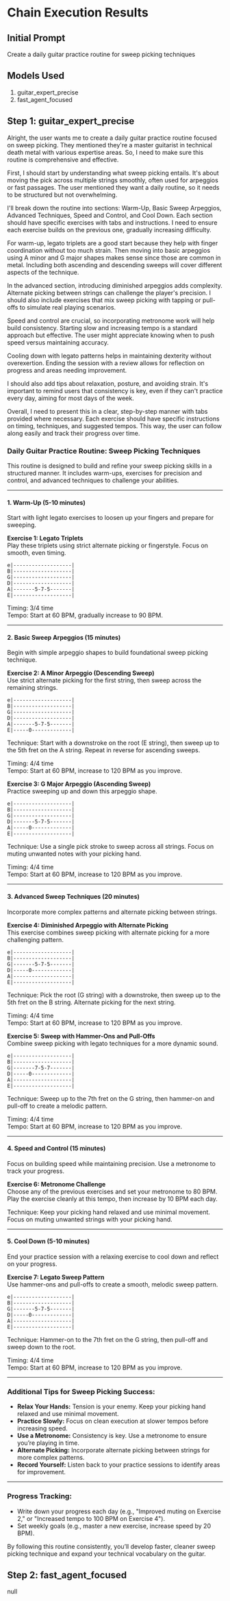 # Chain Execution Results

## Initial Prompt

Create a daily guitar practice routine for sweep picking techniques

## Models Used

1. guitar_expert_precise
2. fast_agent_focused

## Step 1: guitar_expert_precise

<think>
Alright, the user wants me to create a daily guitar practice routine focused on sweep picking. They mentioned they're a master guitarist in technical death metal with various expertise areas. So, I need to make sure this routine is comprehensive and effective.

First, I should start by understanding what sweep picking entails. It's about moving the pick across multiple strings smoothly, often used for arpeggios or fast passages. The user mentioned they want a daily routine, so it needs to be structured but not overwhelming.

I'll break down the routine into sections: Warm-Up, Basic Sweep Arpeggios, Advanced Techniques, Speed and Control, and Cool Down. Each section should have specific exercises with tabs and instructions. I need to ensure each exercise builds on the previous one, gradually increasing difficulty.

For warm-up, legato triplets are a good start because they help with finger coordination without too much strain. Then moving into basic arpeggios using A minor and G major shapes makes sense since those are common in metal. Including both ascending and descending sweeps will cover different aspects of the technique.

In the advanced section, introducing diminished arpeggios adds complexity. Alternate picking between strings can challenge the player's precision. I should also include exercises that mix sweep picking with tapping or pull-offs to simulate real playing scenarios.

Speed and control are crucial, so incorporating metronome work will help build consistency. Starting slow and increasing tempo is a standard approach but effective. The user might appreciate knowing when to push speed versus maintaining accuracy.

Cooling down with legato patterns helps in maintaining dexterity without overexertion. Ending the session with a review allows for reflection on progress and areas needing improvement.

I should also add tips about relaxation, posture, and avoiding strain. It's important to remind users that consistency is key, even if they can't practice every day, aiming for most days of the week.

Overall, I need to present this in a clear, step-by-step manner with tabs provided where necessary. Each exercise should have specific instructions on timing, techniques, and suggested tempos. This way, the user can follow along easily and track their progress over time.
</think>

### Daily Guitar Practice Routine: Sweep Picking Techniques

This routine is designed to build and refine your sweep picking skills in a structured manner. It includes warm-ups, exercises for precision and control, and advanced techniques to challenge your abilities.

---

#### **1. Warm-Up (5-10 minutes)**  
Start with light legato exercises to loosen up your fingers and prepare for sweeping.  

**Exercise 1: Legato Triplets**  
Play these triplets using strict alternate picking or fingerstyle. Focus on smooth, even timing.  

```tab
e|-------------------|
B|-------------------|
G|-------------------|
D|-------------------|
A|-------5-7-5-------|
E|-------------------|
```

Timing: 3/4 time  
Tempo: Start at 60 BPM, gradually increase to 90 BPM.  

---

#### **2. Basic Sweep Arpeggios (15 minutes)**  
Begin with simple arpeggio shapes to build foundational sweep picking technique.  

**Exercise 2: A Minor Arpeggio (Descending Sweep)**  
Use strict alternate picking for the first string, then sweep across the remaining strings.  

```tab
e|-------------------|
B|-------------------|
G|-------------------|
D|-------------------|
A|-------5-7-5-------|
E|-----0-------------|
```

Technique: Start with a downstroke on the root (E string), then sweep up to the 5th fret on the A string. Repeat in reverse for ascending sweeps.  

Timing: 4/4 time  
Tempo: Start at 60 BPM, increase to 120 BPM as you improve.  

**Exercise 3: G Major Arpeggio (Ascending Sweep)**  
Practice sweeping up and down this arpeggio shape.  

```tab
e|-------------------|
B|-------------------|
G|-------------------|
D|-------5-7-5-------|
A|-----0-------------|
E|-------------------|
```

Technique: Use a single pick stroke to sweep across all strings. Focus on muting unwanted notes with your picking hand.  

Timing: 4/4 time  
Tempo: Start at 60 BPM, increase to 120 BPM as you improve.  

---

#### **3. Advanced Sweep Techniques (20 minutes)**  
Incorporate more complex patterns and alternate picking between strings.  

**Exercise 4: Diminished Arpeggio with Alternate Picking**  
This exercise combines sweep picking with alternate picking for a more challenging pattern.  

```tab
e|-------------------|
B|-------------------|
G|-------5-7-5-------|
D|-----0-------------|
A|-------------------|
E|-------------------|
```

Technique: Pick the root (G string) with a downstroke, then sweep up to the 5th fret on the B string. Alternate picking for the next string.  

Timing: 4/4 time  
Tempo: Start at 60 BPM, increase to 120 BPM as you improve.  

**Exercise 5: Sweep with Hammer-Ons and Pull-Offs**  
Combine sweep picking with legato techniques for a more dynamic sound.  

```tab
e|-------------------|
B|-------------------|
G|-------7-5-7-------|
D|-----0-------------|
A|-------------------|
E|-------------------|
```

Technique: Sweep up to the 7th fret on the G string, then hammer-on and pull-off to create a melodic pattern.  

Timing: 4/4 time  
Tempo: Start at 60 BPM, increase to 120 BPM as you improve.  

---

#### **4. Speed and Control (15 minutes)**  
Focus on building speed while maintaining precision. Use a metronome to track your progress.  

**Exercise 6: Metronome Challenge**  
Choose any of the previous exercises and set your metronome to 80 BPM. Play the exercise cleanly at this tempo, then increase by 10 BPM each day.  

Technique: Keep your picking hand relaxed and use minimal movement. Focus on muting unwanted strings with your picking hand.  

---

#### **5. Cool Down (5-10 minutes)**  
End your practice session with a relaxing exercise to cool down and reflect on your progress.  

**Exercise 7: Legato Sweep Pattern**  
Use hammer-ons and pull-offs to create a smooth, melodic sweep pattern.  

```tab
e|-------------------|
B|-------------------|
G|-------5-7-5-------|
D|-----0-------------|
A|-------------------|
E|-------------------|
```

Technique: Hammer-on to the 7th fret on the G string, then pull-off and sweep down to the root.  

Timing: 4/4 time  
Tempo: Start at 60 BPM, increase to 120 BPM as you improve.  

---

### Additional Tips for Sweep Picking Success:
- **Relax Your Hands:** Tension is your enemy. Keep your picking hand relaxed and use minimal movement.
- **Practice Slowly:** Focus on clean execution at slower tempos before increasing speed.
- **Use a Metronome:** Consistency is key. Use a metronome to ensure you’re playing in time.
- **Alternate Picking:** Incorporate alternate picking between strings for more complex patterns.
- **Record Yourself:** Listen back to your practice sessions to identify areas for improvement.

---

### Progress Tracking:
- Write down your progress each day (e.g., "Improved muting on Exercise 2," or "Increased tempo to 100 BPM on Exercise 4").
- Set weekly goals (e.g., master a new exercise, increase speed by 20 BPM).

By following this routine consistently, you’ll develop faster, cleaner sweep picking technique and expand your technical vocabulary on the guitar.

## Step 2: fast_agent_focused

null

